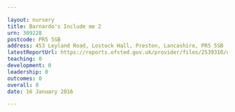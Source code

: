 ```yaml
---

layout: nursery
title: Barnardo's Include me 2
urn: 309228
postcode: PR5 5SB
address: 453 Leyland Road, Lostock Hall, Preston, Lancashire, PR5 5SB
latestReportUrl: https://reports.ofsted.gov.uk/provider/files/2539310/urn/309228.pdf
teaching: 0
development: 0
leadership: 0
outcomes: 0
overall: 0
date: 16 January 2016

---
```

